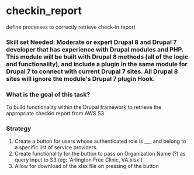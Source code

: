 # checkin_report
define processes to correctly retrieve check-in report

### Skill set Needed: Moderate or expert Drupal 8 and Drupal 7 developer that has experience with Drupal modules and PHP. This module will be built with Drupal 8 methods (all of the logic and functionality), and include a plugin in the same module for Drupal 7 to connect with current Drupal 7 sites. All Drupal 8 sites will ignore the module's Drupal 7 plugin Hook.

### What is the goal of this task?
To build functionality within the Drupal framework to retrieve the appropriate checkin report from AWS S3

### Strategy
1. Create a button for users whose authenticated role is ___ and belong to a specific list of service providers.
2. Create functionality for the button to pass on Organization Name (?) as query input to S3 (eg: 'Arlington Free Clinic, VA.xlsx')
3. Allow for download of the xlsx file on pressing of the button
